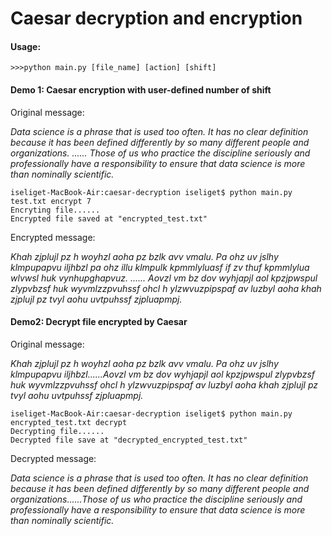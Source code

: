 # Caesar decryption and encryption

#### Usage:
```
>>>python main.py [file_name] [action] [shift]
```

#### Demo 1: Caesar encryption with user-defined number of shift

Original message:

_Data science is a phrase that is used too often. It has no clear definition because it has been defined differently by so many different people and organizations.
......
Those of us who practice the discipline seriously and professionally have a responsibility to ensure that data science is more than nominally scientific._

```
iseliget-MacBook-Air:caesar-decryption iseliget$ python main.py test.txt encrypt 7
Encryting file......
Encrypted file saved at "encrypted_test.txt"
```

Encrypted message:

_Khah zjplujl pz h woyhzl aoha pz bzlk avv vmalu. Pa ohz uv jslhy klmpupapvu iljhbzl pa ohz illu klmpulk kpmmlyluasf if zv thuf kpmmlylua wlvwsl huk vynhupghapvuz. 
......
Aovzl vm bz dov wyhjapjl aol kpzjpwspul zlypvbzsf huk wyvmlzzpvuhssf ohcl h ylzwvuzpipspaf av luzbyl aoha khah zjplujl pz tvyl aohu uvtpuhssf zjpluapmpj._

#### Demo2: Decrypt file encrypted by Caesar

Original message:

_Khah zjplujl pz h woyhzl aoha pz bzlk avv vmalu. Pa ohz uv jslhy klmpupapvu iljhbzl......Aovzl vm bz dov wyhjapjl aol kpzjpwspul zlypvbzsf huk wyvmlzzpvuhssf ohcl h ylzwvuzpipspaf av luzbyl aoha khah zjplujl pz tvyl aohu uvtpuhssf zjpluapmpj._

```
iseliget-MacBook-Air:caesar-decryption iseliget$ python main.py encrypted_test.txt decrypt
Decrypting file......
Decrypted file save at "decrypted_encrypted_test.txt"
```

Decrypted message:

_Data science is a phrase that is used too often. It has no clear definition because it has been defined differently by so many different people and organizations......Those of us who practice the discipline seriously and professionally have a responsibility to ensure that data science is more than nominally scientific._
